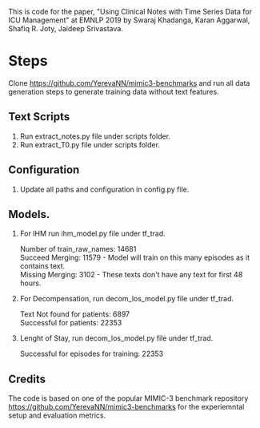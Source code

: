 This is code for the paper, "Using Clinical Notes with Time Series Data for ICU Management" at EMNLP 2019 by Swaraj
Khadanga, Karan Aggarwal, Shafiq R. Joty, Jaideep Srivastava.

# Steps

Clone https://github.com/YerevaNN/mimic3-benchmarks and run all data generation steps to generate training data without
text features.

## Text Scripts

1. Run extract_notes.py file under scripts folder.
2. Run extract_T0.py file under scripts folder.

## Configuration

1. Update all paths and configuration in config.py file.

## Models.

1. For IHM run ihm_model.py file under tf_trad.

   Number of train_raw_names:  14681 <br>
   Succeed Merging:  11579 - Model will train on this many episodes as it contains text. <br>
   Missing Merging:  3102 - These texts don't have any text for first 48 hours.

2. For Decompensation, run decom_los_model.py file under tf_trad.

   Text Not found for patients:  6897 <br>
   Successful for patients:  22353

3. Lenght of Stay, run decom_los_model.py file under tf_trad.

   Successful for episodes for training:  22353

## Credits

The code is based on one of the popular MIMIC-3 benchmark repository https://github.com/YerevaNN/mimic3-benchmarks for
the experiemntal setup and evaluation metrics.

